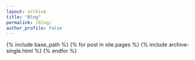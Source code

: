 ```yaml
---
layout: archive
title: "Blog"
permalink: /blog/
author_profile: false
---
```


{% include base_path %}
{% for post in site.pages %}
  {% include archive-single.html %}
{% endfor %}
